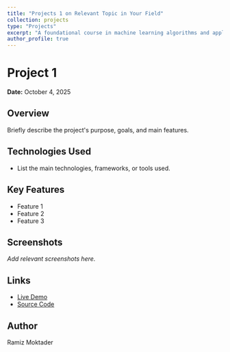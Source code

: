 ```yaml
---
title: "Projects 1 on Relevant Topic in Your Field"
collection: projects
type: "Projects"
excerpt: "A foundational course in machine learning algorithms and applications."
author_profile: true
---
```


# Project 1

**Date:** October 4, 2025

## Overview

Briefly describe the project's purpose, goals, and main features.

## Technologies Used

- List the main technologies, frameworks, or tools used.

## Key Features

- Feature 1
- Feature 2
- Feature 3

## Screenshots

_Add relevant screenshots here._

## Links

- [Live Demo](#)
- [Source Code](#)

## Author

Ramiz Moktader